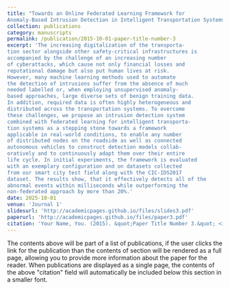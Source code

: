 ```yaml
---
title: "Towards an Online Federated Learning Framework for
Anomaly-Based Intrusion Detection in Intelligent Transportation Systems"
collection: publications
category: manuscripts
permalink: /publication/2015-10-01-paper-title-number-3
excerpt: 'The increasing digitalization of the transporta-
tion sector alongside other safety-critical infrastructures is
accompanied by the challenge of an increasing number
of cyberattacks, which cause not only financial losses and
reputational damage but also put human lives at risk.
However, many machine learning methods used to automate
the detection of intrusions suffer from the absence of much
needed labelled or, when employing unsupervised anomaly-
based approaches, large diverse sets of benign training data.
In addition, required data is often highly heterogeneous and
distributed across the transportation systems. To overcome
these challenges, we propose an intrusion detection system
combined with federated learning for intelligent transporta-
tion systems as a stepping stone towards a framework
applicable in real-world conditions, to enable any number
of distributed nodes on the roadside as well as connected
autonomous vehicles to construct detection models collab-
oratively and to continuously adapt them over their entire
life cycle. In initial experiments, the framework is evaluated
with an exemplary configuration and on datasets collected
from our smart city test field along with the CIC-IDS2017
dataset. The results show, that it effectively detects all of the
abnormal events within milliseconds while outperforming the
non-federated approach by more than 20%.'
date: 2025-10-01
venue: 'Journal 1'
slidesurl: 'http://academicpages.github.io/files/slides3.pdf'
paperurl: 'http://academicpages.github.io/files/paper3.pdf'
citation: 'Your Name, You. (2015). &quot;Paper Title Number 3.&quot; <i>Journal 1</i>. 1(3).'
---
```


The contents above will be part of a list of publications, if the user clicks the link for the publication than the contents of section will be rendered as a full page, allowing you to provide more information about the paper for the reader. When publications are displayed as a single page, the contents of the above "citation" field will automatically be included below this section in a smaller font.